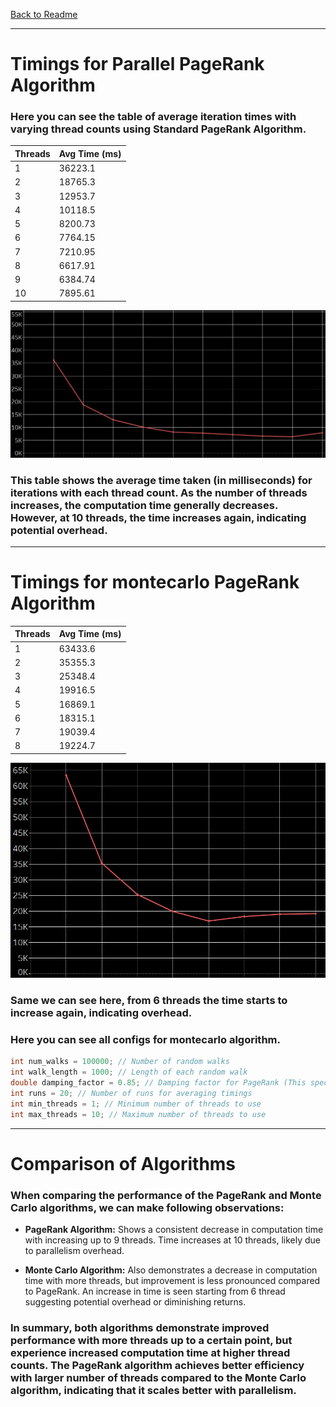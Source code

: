 [Back to Readme](../README.md)

---

# Timings for Parallel PageRank Algorithm

### Here you can see the table of average iteration times with varying thread counts using Standard PageRank Algorithm.

| Threads | Avg Time (ms) |
|---------|---------------|
| 1       | 36223.1       |
| 2       | 18765.3       |
| 3       | 12953.7       |
| 4       | 10118.5       |
| 5       | 8200.73       |
| 6       | 7764.15       |
| 7       | 7210.95       |
| 8       | 6617.91       |
| 9       | 6384.74       |
| 10      | 7895.61       |

![img.png](images/img_5.png)
### This table shows the average time taken (in milliseconds) for iterations with each thread count. As the number of threads increases, the computation time generally decreases. However, at 10 threads, the time increases again, indicating potential overhead.

---

# Timings for montecarlo PageRank Algorithm

| Threads | Avg Time (ms) |
|---------|---------------|
| 1       | 63433.6       |
| 2       | 35355.3       |
| 3       | 25348.4       |
| 4       | 19916.5       |
| 5       | 16869.1       |
| 6       | 18315.1       |
| 7       | 19039.4       |
| 8       | 19224.7       |


![img.png](images/img_6.png)

### Same we can see here, from 6 threads the time starts to increase again, indicating overhead.

### Here you can see all configs for montecarlo algorithm.
```c++
int num_walks = 100000; // Number of random walks
int walk_length = 1000; // Length of each random walk
double damping_factor = 0.85; // Damping factor for PageRank (This specifies the probability of jumping to a random node)
int runs = 20; // Number of runs for averaging timings
int min_threads = 1; // Minimum number of threads to use
int max_threads = 10; // Maximum number of threads to use
```

---

# Comparison of Algorithms

### When comparing the performance of the PageRank and Monte Carlo algorithms, we can make following observations:
- **PageRank Algorithm:** Shows a consistent decrease in computation time with increasing up to 9 threads. Time increases at 10 threads, likely due to parallelism overhead.

- **Monte Carlo Algorithm:** Also demonstrates a decrease in computation time with more threads, but improvement is less pronounced compared to PageRank. An increase in time is seen starting from 6 thread suggesting potential overhead or diminishing returns.
### In summary, both algorithms demonstrate improved performance with more threads up to a certain point, but experience increased computation time at higher thread counts. The PageRank algorithm achieves better efficiency with larger number of threads compared to the Monte Carlo algorithm, indicating that it scales better with parallelism.